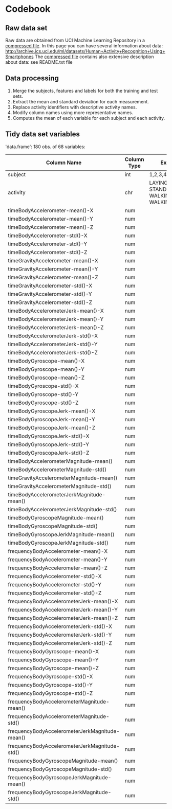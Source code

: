 # Codebook

## Raw data set
Raw data are obtained from UCI Machine Learning Repository in a [compressed file](https://d396qusza40orc.cloudfront.net/getdata%2Fprojectfiles%2FUCI%20HAR%20Dataset.zip). In this page you
can have several information about data: http://archive.ics.uci.edu/ml/datasets/Human+Activity+Recognition+Using+Smartphones
The [compressed file](https://d396qusza40orc.cloudfront.net/getdata%2Fprojectfiles%2FUCI%20HAR%20Dataset.zip) contains also extensive description about data: see README.txt file 

## Data processing

1. Merge the subjects, features and labels for both the training and test sets.
2. Extract the mean and standard deviation for each measurement.
3. Replace activity identifiers with descriptive activity names.
4. Modify column names using more representative names.
5. Computes the mean of each variable for each subject and each activity.


## Tidy data set variables
'data.frame': 180 obs. of  68 variables:


| Column Name                             | Column Type | Example values                                   |
|-----------------------------------------|-------------|--------------------------------------------------|
|subject				  |	int	|	1,2,3,4,...,30				   |
|activity				  |	chr	|LAYING, SITTING, STANDING, WALKING, WALKING_DOWNSTAIRS, WALKING_UPSTAIRS					   |
|timeBodyAccelerometer-mean()-X		  |	num	|						   |
|timeBodyAccelerometer-mean()-Y		  |	num	|						   |
|timeBodyAccelerometer-mean()-Z		  |	num	|						   |
|timeBodyAccelerometer-std()-X		  |	num	|						   |
|timeBodyAccelerometer-std()-Y		  |	num	|						   |
|timeBodyAccelerometer-std()-Z		  |	num	|						   |
|timeGravityAccelerometer-mean()-X	  |	num	|						   |
|timeGravityAccelerometer-mean()-Y	  |	num	|						   |
|timeGravityAccelerometer-mean()-Z	  |	num	|						   |
|timeGravityAccelerometer-std()-X	  |	num	|						   |
|timeGravityAccelerometer-std()-Y	  |	num	|						   |
|timeGravityAccelerometer-std()-Z	  |	num	|						   |
|timeBodyAccelerometerJerk-mean()-X	  |	num	|						   |
|timeBodyAccelerometerJerk-mean()-Y	  |	num	|						   |
|timeBodyAccelerometerJerk-mean()-Z	  |	num	|						   |
|timeBodyAccelerometerJerk-std()-X	  |	num	|						   |
|timeBodyAccelerometerJerk-std()-Y	  |	num	|						   |
|timeBodyAccelerometerJerk-std()-Z	  |	num	|						   |
|timeBodyGyroscope-mean()-X		  |	num	|						   |
|timeBodyGyroscope-mean()-Y		  |	num	|						   |
|timeBodyGyroscope-mean()-Z		  |	num	|						   |
|timeBodyGyroscope-std()-X		  |	num	|						   |
|timeBodyGyroscope-std()-Y		  |	num	|						   |
|timeBodyGyroscope-std()-Z		  |	num	|						   |
|timeBodyGyroscopeJerk-mean()-X		  |	num	|						   |
|timeBodyGyroscopeJerk-mean()-Y		  |	num	|						   |
|timeBodyGyroscopeJerk-mean()-Z		  |	num	|						   |
|timeBodyGyroscopeJerk-std()-X		  |	num	|						   |
|timeBodyGyroscopeJerk-std()-Y		  |	num	|						   |
|timeBodyGyroscopeJerk-std()-Z		  |	num	|						   |
|timeBodyAccelerometerMagnitude-mean()	  |	num	|						   |
|timeBodyAccelerometerMagnitude-std()	  |	num	|						   |
|timeGravityAccelerometerMagnitude-mean() |	num	|						   |
|timeGravityAccelerometerMagnitude-std()  |	num	|						   |
|timeBodyAccelerometerJerkMagnitude-mean()|	num	|						   |
|timeBodyAccelerometerJerkMagnitude-std() |	num	|						   |
|timeBodyGyroscopeMagnitude-mean()	  |	num	|						   |
|timeBodyGyroscopeMagnitude-std()	  |	num	|						   |
|timeBodyGyroscopeJerkMagnitude-mean()	  |	num	|						   |
|timeBodyGyroscopeJerkMagnitude-std()	  |	num	|						   |
|frequencyBodyAccelerometer-mean()-X	  |	num	|						   |
|frequencyBodyAccelerometer-mean()-Y	  |	num	|						   |
|frequencyBodyAccelerometer-mean()-Z	  |	num	|						   |
|frequencyBodyAccelerometer-std()-X	  |	num	|						   |
|frequencyBodyAccelerometer-std()-Y	  |	num	|						   |
|frequencyBodyAccelerometer-std()-Z	  |	num	|						   |
|frequencyBodyAccelerometerJerk-mean()-X  |	num	|						   |
|frequencyBodyAccelerometerJerk-mean()-Y  |	num	|						   |
|frequencyBodyAccelerometerJerk-mean()-Z  |	num	|						   |
|frequencyBodyAccelerometerJerk-std()-X	  |	num	|						   |
|frequencyBodyAccelerometerJerk-std()-Y	  |	num	|						   |
|frequencyBodyAccelerometerJerk-std()-Z	  |	num	|						   |
|frequencyBodyGyroscope-mean()-X	  |	num	|						   |
|frequencyBodyGyroscope-mean()-Y	  |	num	|						   |
|frequencyBodyGyroscope-mean()-Z	  |	num	|						   |
|frequencyBodyGyroscope-std()-X		  |	num	|						   |
|frequencyBodyGyroscope-std()-Y		  |	num	|						   |
|frequencyBodyGyroscope-std()-Z		  |	num	|						   |
|frequencyBodyAccelerometerMagnitude-mean()|	num	|						   |
|frequencyBodyAccelerometerMagnitude-std()|	num	|						   |
|frequencyBodyAccelerometerJerkMagnitude-mean()|num		|						   |
|frequencyBodyAccelerometerJerkMagnitude-std() |num		|						   |
|frequencyBodyGyroscopeMagnitude-mean()        |num		|						   |
|frequencyBodyGyroscopeMagnitude-std()	       |num		|						   |
|frequencyBodyGyroscopeJerkMagnitude-mean()    |num		|						   |
|frequencyBodyGyroscopeJerkMagnitude-std()     |num		|						   |
